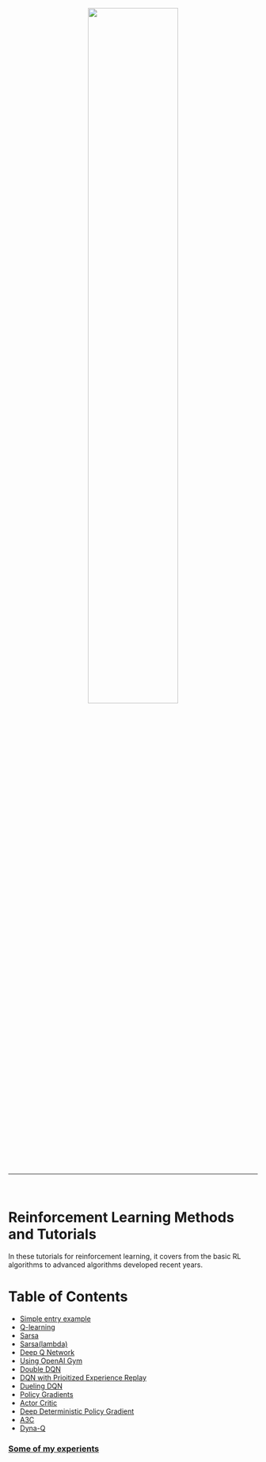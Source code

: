 <p align="center">
    <a href="https://www.youtube.com/watch?v=pieI7rOXELI&list=PLXO45tsB95cIplu-fLMpUEEZTwrDNh6Ba" target="_blank">
    <img width="60%" src="https://github.com/MorvanZhou/Reinforcement-learning-with-tensorflow/blob/master/RL_cover.jpg" style="max-width:100%;">
    </a>
</p>

---

<br>

# Reinforcement Learning Methods and Tutorials

In these tutorials for reinforcement learning, it covers from the basic RL algorithms to advanced algorithms developed recent years.


# Table of Contents

* [Simple entry example](https://github.com/MorvanZhou/Reinforcement-learning-with-tensorflow/tree/master/contents/1_command_line_reinforcement_learning)
* [Q-learning](https://github.com/MorvanZhou/Reinforcement-learning-with-tensorflow/tree/master/contents/2_Q_Learning_maze)
* [Sarsa](https://github.com/MorvanZhou/Reinforcement-learning-with-tensorflow/tree/master/contents/3_Sarsa_maze)
* [Sarsa(lambda)](https://github.com/MorvanZhou/Reinforcement-learning-with-tensorflow/tree/master/contents/4_Sarsa_lambda_maze)
* [Deep Q Network](https://github.com/MorvanZhou/Reinforcement-learning-with-tensorflow/tree/master/contents/5_Deep_Q_Network)
* [Using OpenAI Gym](https://github.com/MorvanZhou/Reinforcement-learning-with-tensorflow/tree/master/contents/6_OpenAI_gym)
* [Double DQN](https://github.com/MorvanZhou/Reinforcement-learning-with-tensorflow/tree/master/contents/5.1_Double_DQN)
* [DQN with Prioitized Experience Replay](https://github.com/MorvanZhou/Reinforcement-learning-with-tensorflow/tree/master/contents/5.2_Prioritized_Replay_DQN)
* [Dueling DQN](https://github.com/MorvanZhou/Reinforcement-learning-with-tensorflow/tree/master/contents/5.3_Dueling_DQN)
* [Policy Gradients](https://github.com/MorvanZhou/Reinforcement-learning-with-tensorflow/tree/master/contents/7_Policy_gradient_softmax)
* [Actor Critic](https://github.com/MorvanZhou/Reinforcement-learning-with-tensorflow/tree/master/contents/8_Actor_Critic_Advantage)
* [Deep Deterministic Policy Gradient](https://github.com/MorvanZhou/Reinforcement-learning-with-tensorflow/tree/master/contents/9_Deep_Deterministic_Policy_Gradient_DDPG)
* [A3C](https://github.com/MorvanZhou/Reinforcement-learning-with-tensorflow/tree/master/contents/10_A3C)
* [Dyna-Q](https://github.com/MorvanZhou/Reinforcement-learning-with-tensorflow/tree/master/contents/11_Dyna_Q)

### [Some of my experients](https://github.com/MorvanZhou/Reinforcement-learning-with-tensorflow/tree/master/experiments)
